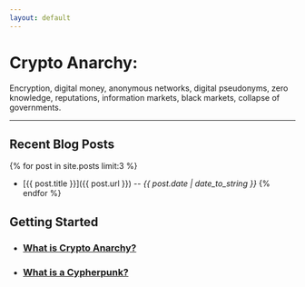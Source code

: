 ```yaml
---
layout: default
---
```


<div class="index-header" markdown='1'>

# Crypto Anarchy:

Encryption, digital money, anonymous networks, digital pseudonyms, zero knowledge, reputations, information markets, black markets, collapse of governments.

</div>

---

## Recent Blog Posts

{% for post in site.posts limit:3 %}
  + [{{ post.title }}]({{ post.url }}) -- _{{ post.date | date_to_string }}_
{% endfor %}

## Getting Started

+ ### [What is Crypto Anarchy?](/getting-started/what-is-crypto-anarchy)
+ ### [What is a Cypherpunk?](/getting-started/what-is-a-cypherpunk)
